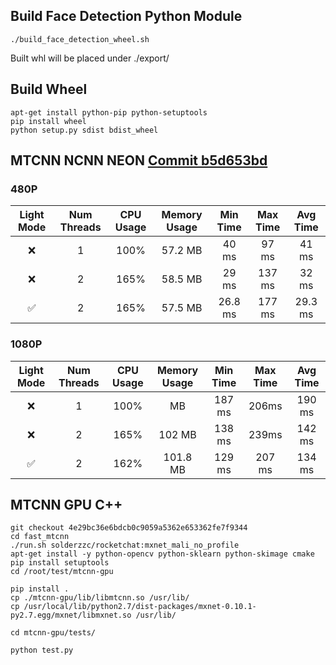 ## Build Face Detection Python Module
```
./build_face_detection_wheel.sh
```

Built whl will be placed under ./export/

## Build Wheel
```
apt-get install python-pip python-setuptools
pip install wheel
python setup.py sdist bdist_wheel
```
## MTCNN NCNN NEON [Commit b5d653bd](https://github.com/solderzzc/fast_ai/tree/b5d653bd1107d1167a81fa858513cb1883509b37)

### 480P

| Light Mode | Num Threads | CPU Usage | Memory Usage| Min Time | Max Time | Avg Time |
|:----------:|:-----------:|:---------:|:-----------:|:--------:|:--------:|:--------:|
| ❌ | 1 | 100% | 57.2 MB |40 ms | 97 ms| 41 ms|
| ❌ | 2 | 165% | 58.5 MB |29 ms | 137 ms| 32 ms|
| ✅ | 2 | 165% | 57.5 MB | 26.8 ms | 177 ms| 29.3 ms|

### 1080P

| Light Mode | Num Threads | CPU Usage | Memory Usage| Min Time | Max Time | Avg Time |
|:----------:|:-----------:|:---------:|:-----------:|:--------:|:--------:|:--------:|
| ❌ | 1 | 100% |  MB |187 ms | 206ms| 190 ms|
| ❌ | 2 | 165% | 102 MB |138 ms | 239ms| 142 ms|
| ✅ | 2 | 162% | 101.8 MB | 129 ms | 207 ms | 134 ms|

## MTCNN GPU C++

```
git checkout 4e29bc36e6bdcb0c9059a5362e653362fe7f9344
cd fast_mtcnn
./run.sh solderzzc/rocketchat:mxnet_mali_no_profile
apt-get install -y python-opencv python-sklearn python-skimage cmake
pip install setuptools
cd /root/test/mtcnn-gpu

pip install .
cp ./mtcnn-gpu/lib/libmtcnn.so /usr/lib/
cp /usr/local/lib/python2.7/dist-packages/mxnet-0.10.1-py2.7.egg/mxnet/libmxnet.so /usr/lib/

cd mtcnn-gpu/tests/

python test.py
```
